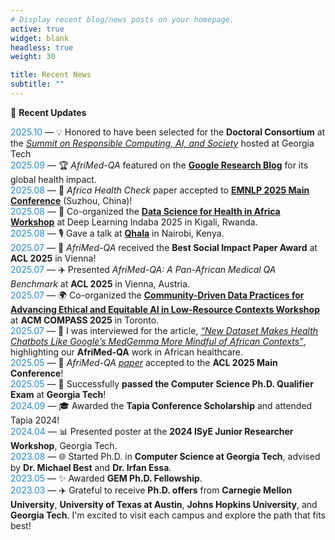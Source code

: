 ```yaml
---
# Display recent blog/news posts on your homepage.
active: true
widget: blank
headless: true
weight: 30

title: Recent News
subtitle: ""
---
```


📰 **Recent Updates**

<span style="color:#268BD2;">2025.10</span> — 💡  Honored to have been selected for the **Doctoral Consortium** at the *[Summit on Responsible Computing, AI, and Society](https://rcais.github.io/doctoral-consortium/)* hosted at Georgia Tech   
<span style="color:#268BD2;">2025.09</span> — 🏆 *AfriMed-QA* featured on the **[Google Research Blog](https://research.google/blog/afrimed-qa-benchmarking-large-language-models-for-global-health/?utm_source=linkedin&utm_medium=social&utm_campaign=social_post&utm_content=gr-acct)** for its global health impact.  
<span style="color:#268BD2;">2025.08</span> — 🧠 *Africa Health Check* paper accepted to **[EMNLP 2025 Main Conference](https://2025.emnlp.org/)** (Suzhou, China)!  
<span style="color:#268BD2;">2025.08</span> — 🧩 Co-organized the **[Data Science for Health in Africa Workshop](https://ds4healthafrica.github.io/)** at Deep Learning Indaba 2025 in Kigali, Rwanda.  
<span style="color:#268BD2;">2025.08</span> — 🎙️ Gave a talk at **[Qhala](https://qhala.com/)** in Nairobi, Kenya.  
<span style="color:#268BD2;">2025.07</span> — 🥇 *AfriMed-QA* received the **Best Social Impact Paper Award** at **ACL 2025** in Vienna!  
<span style="color:#268BD2;">2025.07</span> — ✈️ Presented *AfriMed-QA: A Pan-African Medical QA Benchmark* at **ACL 2025** in Vienna, Austria.  
<span style="color:#268BD2;">2025.07</span> — 🌍 Co-organized the **[Community-Driven Data Practices for Advancing Ethical and Equitable AI in Low-Resource Contexts Workshop](https://community-data-practices.github.io/)** at **ACM COMPASS 2025** in Toronto.  
<span style="color:#268BD2;">2025.07</span> — 📰 I was interviewed for the article, *[“New Dataset Makes Health Chatbots Like Google’s MedGemma More Mindful of African Contexts”](https://research.gatech.edu/new-dataset-makes-health-chatbots-googles-medgemma-more-mindful-african-contexts)*, highlighting our **AfriMed-QA** work in African healthcare.   
<span style="color:#268BD2;">2025.05</span> — 📄 *AfriMed-QA [paper](https://aclanthology.org/2025.acl-long.96/)* accepted to the **ACL 2025 Main Conference**!  
<span style="color:#268BD2;">2025.05</span> — 🚀 Successfully **passed the Computer Science Ph.D. Qualifier Exam** at **Georgia Tech**!  
<span style="color:#268BD2;">2024.09</span> — 🎓 Awarded the **Tapia Conference Scholarship** and attended Tapia 2024!  
<span style="color:#268BD2;">2024.04</span> — 📊 Presented poster at the **2024 ISyE Junior Researcher Workshop**, Georgia Tech.  
<span style="color:#268BD2;">2023.08</span> — 🌐 Started Ph.D. in **Computer Science at Georgia Tech**, advised by **Dr. Michael Best** and **Dr. Irfan Essa**.  
<span style="color:#268BD2;">2023.05</span> — ✨ Awarded **GEM Ph.D. Fellowship**.     
<span style="color:#268BD2;">2023.03</span> — ✈️ Grateful to receive **Ph.D. offers** from **Carnegie Mellon University**, **University of Texas at Austin**, **Johns Hopkins University**, and **Georgia Tech**. I'm excited to visit each campus and explore the path that fits best!  
